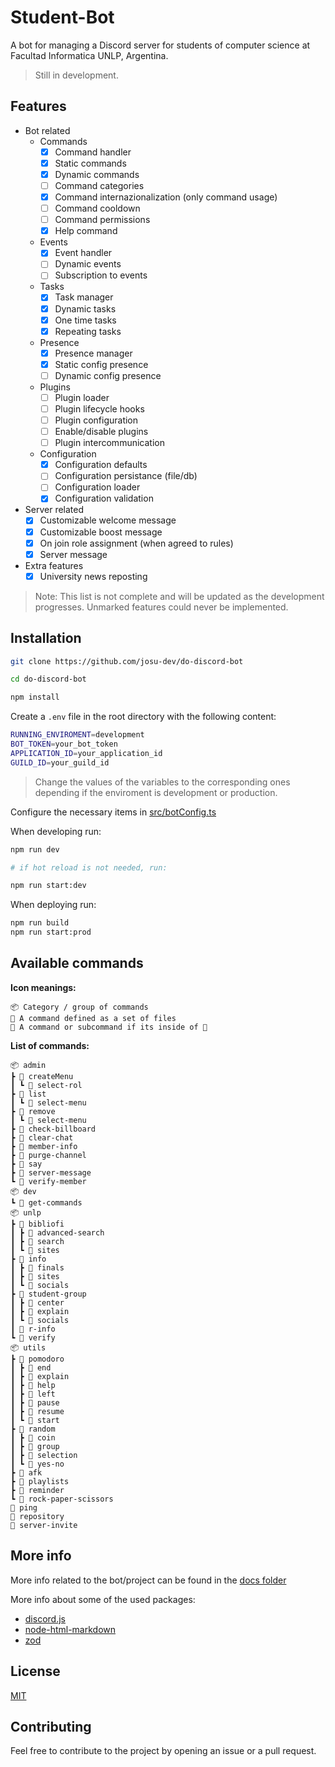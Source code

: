 # Student-Bot

A bot for managing a Discord server for students of computer science at Facultad Informatica UNLP, Argentina.

> Still in development.


## Features

- Bot related
  - Commands
    - [X] Command handler
    - [X] Static commands
    - [X] Dynamic commands
    - [ ] Command categories
    - [X] Command internazionalization (only command usage)
    - [ ] Command cooldown
    - [ ] Command permissions
    - [X] Help command
  - Events
    - [X] Event handler
    - [ ] Dynamic events
    - [ ] Subscription to events
  - Tasks
    - [X] Task manager
    - [X] Dynamic tasks
    - [X] One time tasks
    - [X] Repeating tasks
  - Presence
    - [X] Presence manager
    - [X] Static config presence
    - [ ] Dynamic config presence
  - Plugins
    - [ ] Plugin loader
    - [ ] Plugin lifecycle hooks
    - [ ] Plugin configuration
    - [ ] Enable/disable plugins
    - [ ] Plugin intercommunication
  - Configuration
    - [X] Configuration defaults
    - [ ] Configuration persistance (file/db)
    - [ ] Configuration loader
    - [X] Configuration validation

- Server related
  - [X] Customizable welcome message
  - [X] Customizable boost message
  - [X] On join role assignment (when agreed to rules)
  - [X] Server message

- Extra features
  - [X] University news reposting

> Note: This list is not complete and will be updated as the development progresses. Unmarked features could never be implemented.


## Installation

```bash
git clone https://github.com/josu-dev/do-discord-bot

cd do-discord-bot

npm install
```

Create a `.env` file in the root directory with the following content:

```bash
RUNNING_ENVIROMENT=development
BOT_TOKEN=your_bot_token
APPLICATION_ID=your_application_id
GUILD_ID=your_guild_id
```

> Change the values of the variables to the corresponding ones depending if the enviroment is development or production.

Configure the necessary items in [src/botConfig.ts](./src/botConfig.ts)

When developing run:

```bash
npm run dev

# if hot reload is not needed, run:

npm run start:dev
```

When deploying run:

```bash
npm run build
npm run start:prod
```

## Available commands

**Icon meanings:**
```text
📦 Category / group of commands
📁 A command defined as a set of files
📄 A command or subcommand if its inside of 📁
```

**List of commands:**
```text
📦 admin
┣ 📁 createMenu
┃ ┗ 📄 select-rol
┣ 📁 list
┃ ┗ 📄 select-menu
┣ 📁 remove
┃ ┗ 📄 select-menu
┣ 📄 check-billboard
┣ 📄 clear-chat
┣ 📄 member-info
┣ 📄 purge-channel
┣ 📄 say
┣ 📄 server-message
┗ 📄 verify-member
📦 dev
┗ 📄 get-commands
📦 unlp
┣ 📁 bibliofi
┃ ┣ 📄 advanced-search
┃ ┣ 📄 search
┃ ┗ 📄 sites
┣ 📁 info
┃ ┣ 📄 finals
┃ ┣ 📄 sites
┃ ┗ 📄 socials
┣ 📁 student-group
┃ ┣ 📄 center
┃ ┣ 📄 explain
┃ ┗ 📄 socials
┃ 📄 r-info
┗ 📄 verify
📦 utils
┣ 📁 pomodoro
┃ ┣ 📄 end
┃ ┣ 📄 explain
┃ ┣ 📄 help
┃ ┣ 📄 left
┃ ┣ 📄 pause
┃ ┣ 📄 resume
┃ ┗ 📄 start
┣ 📁 random
┃ ┣ 📄 coin
┃ ┣ 📄 group
┃ ┣ 📄 selection
┃ ┗ 📄 yes-no
┣ 📄 afk
┣ 📄 playlists
┣ 📄 reminder
┗ 📄 rock-paper-scissors
📄 ping
📄 repository
📄 server-invite
```

## More info

More info related to the bot/project can be found in the [docs folder](./docs/)

More info about some of the used packages:
- [discord.js](https://discord.js.org/#/)
- [node-html-markdown](https://github.com/crosstype/node-html-markdown)
- [zod](https://zod.dev/)


## License

[MIT](./LICENSE)


## Contributing

Feel free to contribute to the project by opening an issue or a pull request.
